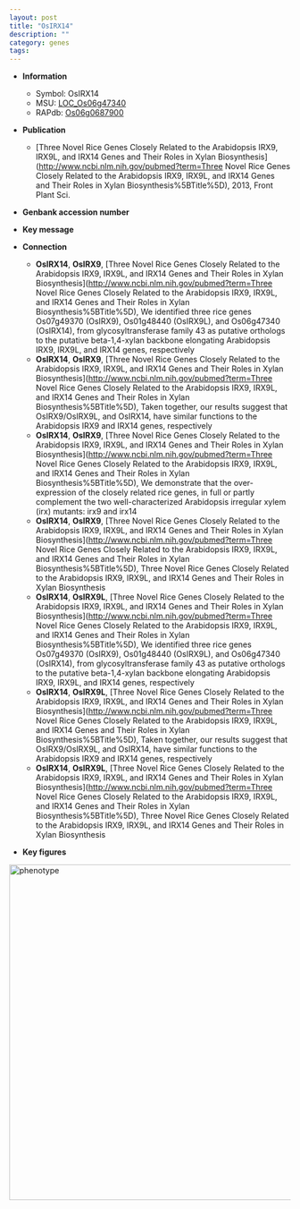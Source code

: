 ```yaml
---
layout: post
title: "OsIRX14"
description: ""
category: genes
tags: 
---
```


* **Information**  
    + Symbol: OsIRX14  
    + MSU: [LOC_Os06g47340](http://rice.plantbiology.msu.edu/cgi-bin/ORF_infopage.cgi?orf=LOC_Os06g47340)  
    + RAPdb: [Os06g0687900](http://rapdb.dna.affrc.go.jp/viewer/gbrowse_details/irgsp1?name=Os06g0687900)  

* **Publication**  
    + [Three Novel Rice Genes Closely Related to the Arabidopsis IRX9, IRX9L, and IRX14 Genes and Their Roles in Xylan Biosynthesis](http://www.ncbi.nlm.nih.gov/pubmed?term=Three Novel Rice Genes Closely Related to the Arabidopsis IRX9, IRX9L, and IRX14 Genes and Their Roles in Xylan Biosynthesis%5BTitle%5D), 2013, Front Plant Sci.

* **Genbank accession number**  

* **Key message**  

* **Connection**  
    + __OsIRX14__, __OsIRX9__, [Three Novel Rice Genes Closely Related to the Arabidopsis IRX9, IRX9L, and IRX14 Genes and Their Roles in Xylan Biosynthesis](http://www.ncbi.nlm.nih.gov/pubmed?term=Three Novel Rice Genes Closely Related to the Arabidopsis IRX9, IRX9L, and IRX14 Genes and Their Roles in Xylan Biosynthesis%5BTitle%5D), We identified three rice genes Os07g49370 (OsIRX9), Os01g48440 (OsIRX9L), and Os06g47340 (OsIRX14), from glycosyltransferase family 43 as putative orthologs to the putative beta-1,4-xylan backbone elongating Arabidopsis IRX9, IRX9L, and IRX14 genes, respectively
    + __OsIRX14__, __OsIRX9__, [Three Novel Rice Genes Closely Related to the Arabidopsis IRX9, IRX9L, and IRX14 Genes and Their Roles in Xylan Biosynthesis](http://www.ncbi.nlm.nih.gov/pubmed?term=Three Novel Rice Genes Closely Related to the Arabidopsis IRX9, IRX9L, and IRX14 Genes and Their Roles in Xylan Biosynthesis%5BTitle%5D), Taken together, our results suggest that OsIRX9/OsIRX9L, and OsIRX14, have similar functions to the Arabidopsis IRX9 and IRX14 genes, respectively
    + __OsIRX14__, __OsIRX9__, [Three Novel Rice Genes Closely Related to the Arabidopsis IRX9, IRX9L, and IRX14 Genes and Their Roles in Xylan Biosynthesis](http://www.ncbi.nlm.nih.gov/pubmed?term=Three Novel Rice Genes Closely Related to the Arabidopsis IRX9, IRX9L, and IRX14 Genes and Their Roles in Xylan Biosynthesis%5BTitle%5D), We demonstrate that the over-expression of the closely related rice genes, in full or partly complement the two well-characterized Arabidopsis irregular xylem (irx) mutants: irx9 and irx14
    + __OsIRX14__, __OsIRX9__, [Three Novel Rice Genes Closely Related to the Arabidopsis IRX9, IRX9L, and IRX14 Genes and Their Roles in Xylan Biosynthesis](http://www.ncbi.nlm.nih.gov/pubmed?term=Three Novel Rice Genes Closely Related to the Arabidopsis IRX9, IRX9L, and IRX14 Genes and Their Roles in Xylan Biosynthesis%5BTitle%5D), Three Novel Rice Genes Closely Related to the Arabidopsis IRX9, IRX9L, and IRX14 Genes and Their Roles in Xylan Biosynthesis
    + __OsIRX14__, __OsIRX9L__, [Three Novel Rice Genes Closely Related to the Arabidopsis IRX9, IRX9L, and IRX14 Genes and Their Roles in Xylan Biosynthesis](http://www.ncbi.nlm.nih.gov/pubmed?term=Three Novel Rice Genes Closely Related to the Arabidopsis IRX9, IRX9L, and IRX14 Genes and Their Roles in Xylan Biosynthesis%5BTitle%5D), We identified three rice genes Os07g49370 (OsIRX9), Os01g48440 (OsIRX9L), and Os06g47340 (OsIRX14), from glycosyltransferase family 43 as putative orthologs to the putative beta-1,4-xylan backbone elongating Arabidopsis IRX9, IRX9L, and IRX14 genes, respectively
    + __OsIRX14__, __OsIRX9L__, [Three Novel Rice Genes Closely Related to the Arabidopsis IRX9, IRX9L, and IRX14 Genes and Their Roles in Xylan Biosynthesis](http://www.ncbi.nlm.nih.gov/pubmed?term=Three Novel Rice Genes Closely Related to the Arabidopsis IRX9, IRX9L, and IRX14 Genes and Their Roles in Xylan Biosynthesis%5BTitle%5D), Taken together, our results suggest that OsIRX9/OsIRX9L, and OsIRX14, have similar functions to the Arabidopsis IRX9 and IRX14 genes, respectively
    + __OsIRX14__, __OsIRX9L__, [Three Novel Rice Genes Closely Related to the Arabidopsis IRX9, IRX9L, and IRX14 Genes and Their Roles in Xylan Biosynthesis](http://www.ncbi.nlm.nih.gov/pubmed?term=Three Novel Rice Genes Closely Related to the Arabidopsis IRX9, IRX9L, and IRX14 Genes and Their Roles in Xylan Biosynthesis%5BTitle%5D), Three Novel Rice Genes Closely Related to the Arabidopsis IRX9, IRX9L, and IRX14 Genes and Their Roles in Xylan Biosynthesis

* **Key figures**  
<img src="http://funRiceGenes.github.io/images/OsIRX14.pheno.png" alt="phenotype"  style="width: 600px;"/>



